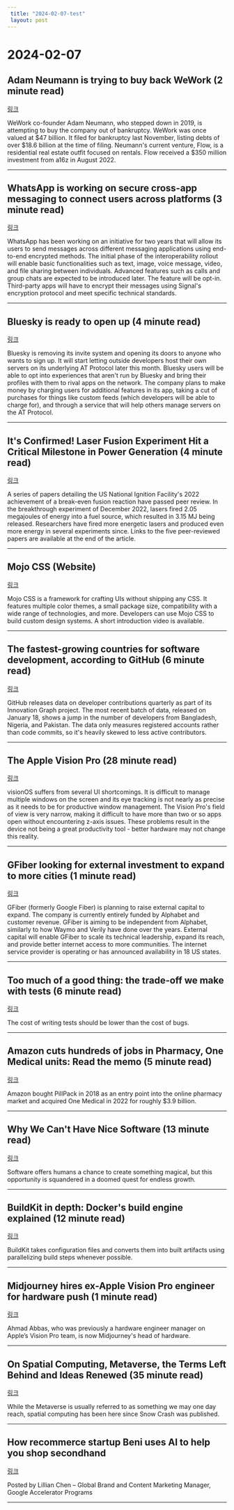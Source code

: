 ```yaml
---
 title: "2024-02-07-test"
 layout: post
---
```

<h1>2024-02-07</h1><h2>Adam Neumann is trying to buy back WeWork (2 minute read)</h2><p><a href="https://techcrunch.com/2024/02/06/adam-neumann-is-trying-to-buy-back-wework/?utm_source=tldrnewsletter">링크</a>  </p><p>WeWork co-founder Adam Neumann, who stepped down in 2019, is attempting to buy the company out of bankruptcy. WeWork was once valued at $47 billion. It filed for bankruptcy last November, listing debts of over $18.6 billion at the time of filing. Neumann's current venture, Flow, is a residential real estate outfit focused on rentals. Flow received a $350 million investment from a16z in August 2022. </p><hr /><h2>WhatsApp is working on secure cross-app messaging to connect users across platforms (3 minute read)</h2><p><a href="https://readwrite.com/whatsapp-is-working-on-secure-cross-app-messaging-to-connect-users-across-platforms/?utm_source=tldrnewsletter">링크</a>  </p><p>WhatsApp has been working on an initiative for two years that will allow its users to send messages across different messaging applications using end-to-end encrypted methods. The initial phase of the interoperability rollout will enable basic functionalities such as text, image, voice message, video, and file sharing between individuals. Advanced features such as calls and group chats are expected to be introduced later. The feature will be opt-in. Third-party apps will have to encrypt their messages using Signal's encryption protocol and meet specific technical standards. </p><hr /><h2>Bluesky is ready to open up (4 minute read)</h2><p><a href="https://www.theverge.com/2024/2/6/24062837/bluesky-drops-invite-system-begins-federation-at-protocol?utm_source=tldrnewsletter">링크</a>  </p><p>Bluesky is removing its invite system and opening its doors to anyone who wants to sign up. It will start letting outside developers host their own servers on its underlying AT Protocol later this month. Bluesky users will be able to opt into experiences that aren't run by Bluesky and bring their profiles with them to rival apps on the network. The company plans to make money by charging users for additional features in its app, taking a cut of purchases for things like custom feeds (which developers will be able to charge for), and through a service that will help others manage servers on the AT Protocol. </p><hr /><h2>It's Confirmed! Laser Fusion Experiment Hit a Critical Milestone in Power Generation (4 minute read)</h2><p><a href="https://www.sciencealert.com/its-confirmed-laser-fusion-experiment-hit-a-critical-milestone-in-power-generation?utm_source=tldrnewsletter">링크</a>  </p><p>A series of papers detailing the US National Ignition Facility's 2022 achievement of a break-even fusion reaction have passed peer review. In the breakthrough experiment of December 2022, lasers fired 2.05 megajoules of energy into a fuel source, which resulted in 3.15 MJ being released. Researchers have fired more energetic lasers and produced even more energy in several experiments since. Links to the five peer-reviewed papers are available at the end of the article. </p><hr /><h2>Mojo CSS (Website)</h2><p><a href="https://mojocss.com/?utm_source=tldrnewsletter">링크</a>  </p><p>Mojo CSS is a framework for crafting UIs without shipping any CSS. It features multiple color themes, a small package size, compatibility with a wide range of technologies, and more. Developers can use Mojo CSS to build custom design systems. A short introduction video is available. </p><hr /><h2>The fastest-growing countries for software development, according to GitHub (6 minute read)</h2><p><a href="https://restofworld.org/2024/github-developer-bangladesh-nigeria-pakistan/?utm_source=tldrnewsletter">링크</a>  </p><p>GitHub releases data on developer contributions quarterly as part of its Innovation Graph project. The most recent batch of data, released on January 18, shows a jump in the number of developers from Bangladesh, Nigeria, and Pakistan. The data only measures registered accounts rather than code commits, so it's heavily skewed to less active contributors. </p><hr /><h2>The Apple Vision Pro (28 minute read)</h2><p><a href="https://stratechery.com/2024/the-apple-vision-pro/?utm_source=tldrnewsletter">링크</a>  </p><p>visionOS suffers from several UI shortcomings. It is difficult to manage multiple windows on the screen and its eye tracking is not nearly as precise as it needs to be for productive window management. The Vision Pro's field of view is very narrow, making it difficult to have more than two or so apps open without encountering z-axis issues. These problems result in the device not being a great productivity tool - better hardware may not change this reality. </p><hr /><h2>GFiber looking for external investment to expand to more cities (1 minute read)</h2><p><a href="https://9to5google.com/2024/02/06/gfiber-more-cities/?utm_source=tldrnewsletter">링크</a>  </p><p>GFiber (formerly Google Fiber) is planning to raise external capital to expand. The company is currently entirely funded by Alphabet and customer revenue. GFiber is aiming to be independent from Alphabet, similarly to how Waymo and Verily have done over the years. External capital will enable GFiber to scale its technical leadership, expand its reach, and provide better internet access to more communities. The internet service provider is operating or has announced availability in 18 US states. </p><hr /><h2>Too much of a good thing: the trade-off we make with tests (6 minute read)</h2><p><a href="https://ntietz.com/blog/too-much-of-a-good-thing-the-cost-of-excess-testing/?utm_source=tldrnewsletter">링크</a>  </p><p>The cost of writing tests should be lower than the cost of bugs. </p><hr /><h2>Amazon cuts hundreds of jobs in Pharmacy, One Medical units: Read the memo (5 minute read)</h2><p><a href="https://www.cnbc.com/2024/02/06/amazon-cuts-hundreds-of-jobs-cut-in-pharmacy-one-medical-read-memo.html?utm_source=tldrnewsletter">링크</a>  </p><p>Amazon bought PillPack in 2018 as an entry point into the online pharmacy market and acquired One Medical in 2022 for roughly $3.9 billion. </p><hr /><h2>Why We Can't Have Nice Software (13 minute read)</h2><p><a href="https://andrewkelley.me/post/why-we-cant-have-nice-software.html?utm_source=tldrnewsletter">링크</a>  </p><p>Software offers humans a chance to create something magical, but this opportunity is squandered in a doomed quest for endless growth. </p><hr /><h2>BuildKit in depth: Docker's build engine explained (12 minute read)</h2><p><a href="https://depot.dev/blog/buildkit-in-depth?utm_source=tldrnewsletter">링크</a>  </p><p>BuildKit takes configuration files and converts them into built artifacts using parallelizing build steps whenever possible. </p><hr /><h2>Midjourney hires ex-Apple Vision Pro engineer for hardware push (1 minute read)</h2><p><a href="https://www.techinasia.com/midjourney-to-pivot-into-personal-computing?utm_source=tldrnewsletter">링크</a>  </p><p>Ahmad Abbas, who was previously a hardware engineer manager on Apple’s Vision Pro team, is now Midjourney's head of hardware. </p><hr /><h2>On Spatial Computing, Metaverse, the Terms Left Behind and Ideas Renewed (35 minute read)</h2><p><a href="https://www.matthewball.vc/all/metaversespatialandmore?utm_source=tldrnewsletter">링크</a>  </p><p>While the Metaverse is usually referred to as something we may one day reach, spatial computing has been here since Snow Crash was published. </p><hr /><h2>How recommerce startup Beni uses AI to help you shop secondhand</h2><p><a href="https://developers.googleblog.com/2024/02/recommerce-startup-beni-uses-ai-to-help-you-shop-secondhand.html">링크</a>  </p><p>Posted by Lillian Chen – Global Brand and Content Marketing Manager, Google Accelerator Programs </p><hr />
